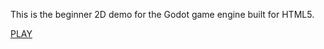 This is the beginner 2D demo for the Godot game engine built for HTML5.

[PLAY](link://demos/godot-2d-creeps/creeps.html)


